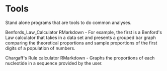 # Tools
Stand alone programs that are tools to do common analyses.

Benfords_Law_Calculator RMarkdown - For example, the first is a Benford's Law calculator that takes in a data set and presents 
a grouped bar graph comparing the theoretical proportions and sample proportions of the first digits of a population of numbers.

Chargaff's Rule calculator RMarkdown - Graphs the proportions of each nucleotide in a sequence provided by the user.
